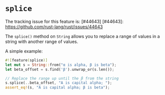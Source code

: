 # `splice`

The tracking issue for this feature is: [#44643]
[#44643]: https://github.com/rust-lang/rust/issues/44643

The `splice()` method on `String` allows you to replace a range
of values in a string with another range of values.

A simple example:

```rust
#![feature(splice)]
let mut s = String::from("α is alpha, β is beta");
let beta_offset = s.find('β').unwrap_or(s.len());

// Replace the range up until the β from the string
s.splice(..beta_offset, "Α is capital alpha; ");
assert_eq!(s, "Α is capital alpha; β is beta");
```
